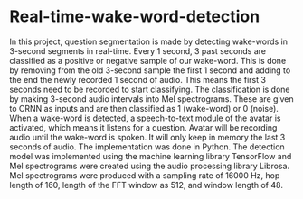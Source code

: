 # Real-time-wake-word-detection
In this project, question segmentation is made by detecting wake-words in 3-second segments in real-time. Every 1 second, 3 past seconds are classified as a positive or negative sample of our wake-word. This is done by removing from the old 3-second sample the first 1 second and adding to the end the newly recorded 1 second of audio. This means the first 3 seconds need to be recorded to start classifying. The classification is done by making 3-second audio intervals into Mel spectrograms. These are given to CRNN as inputs and are then classified as 1 (wake-word) or 0 (noise).  When a wake-word is detected, a speech-to-text module of the avatar is activated, which means it listens for a question. Avatar will be recording audio until the wake-word is spoken. It will only keep in memory the last 3 seconds of audio.
The implementation was done in Python. The detection model was implemented using the machine learning library TensorFlow and Mel spectrograms were created using the audio processing library Librosa. Mel spectrograms were produced with a sampling rate of 16000 Hz, hop length of 160, length of the FFT window as 512, and window length of 48.
